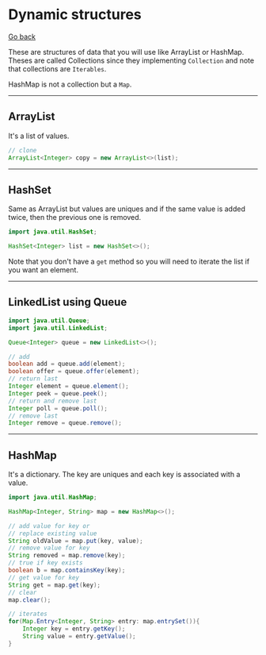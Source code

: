 # Dynamic structures

[Go back](../index.md#advanced)

These are structures of data that you will use like ArrayList or HashMap. Theses are called Collections since they implementing `Collection` and note that collections are `Iterables`.

HashMap is not a collection but a `Map`.

<hr class="sr">

## ArrayList

It's a list of values.

```java
// clone
ArrayList<Integer> copy = new ArrayList<>(list);
```

<hr class="sl">

## HashSet

Same as ArrayList but values are uniques and if the same value is added twice, then the previous one is removed.

```java
import java.util.HashSet;

HashSet<Integer> list = new HashSet<>();
```

Note that you don't have a `get` method so you will need to iterate the list if you want an element.

<hr class="sr">

## LinkedList using Queue

```java
import java.util.Queue;
import java.util.LinkedList;

Queue<Integer> queue = new LinkedList<>();

// add
boolean add = queue.add(element);
boolean offer = queue.offer(element);
// return last
Integer element = queue.element();
Integer peek = queue.peek();
// return and remove last
Integer poll = queue.poll();
// remove last
Integer remove = queue.remove();
```

<hr class="sl">

## HashMap

It's a dictionary. The key are uniques and each key is associated with a value.

```java
import java.util.HashMap;

HashMap<Integer, String> map = new HashMap<>();

// add value for key or
// replace existing value
String oldValue = map.put(key, value);
// remove value for key
String removed = map.remove(key);
// true if key exists
boolean b = map.containsKey(key);
// get value for key
String get = map.get(key);
// clear
map.clear();

// iterates
for(Map.Entry<Integer, String> entry: map.entrySet()){
    Integer key = entry.getKey();
    String value = entry.getValue();
}
```